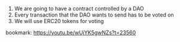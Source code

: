 1. We are going to have a contract controlled by a DAO
2. Every transaction that the DAO wants to send has to be voted on
3. We will use ERC20 tokens for voting

bookmark: https://youtu.be/wUjYK5gwNZs?t=23560
